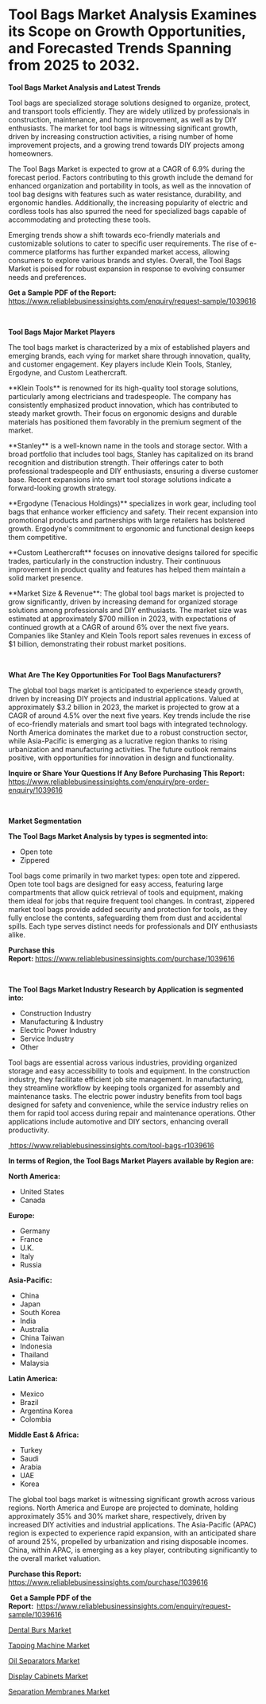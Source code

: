 <p><h1>Tool Bags Market Analysis Examines its Scope on Growth Opportunities, and Forecasted Trends Spanning from 2025 to 2032.</h1></p><p><strong>Tool Bags Market Analysis and Latest Trends</strong></p>
<p><p>Tool bags are specialized storage solutions designed to organize, protect, and transport tools efficiently. They are widely utilized by professionals in construction, maintenance, and home improvement, as well as by DIY enthusiasts. The market for tool bags is witnessing significant growth, driven by increasing construction activities, a rising number of home improvement projects, and a growing trend towards DIY projects among homeowners.</p><p>The Tool Bags Market is expected to grow at a CAGR of 6.9% during the forecast period. Factors contributing to this growth include the demand for enhanced organization and portability in tools, as well as the innovation of tool bag designs with features such as water resistance, durability, and ergonomic handles. Additionally, the increasing popularity of electric and cordless tools has also spurred the need for specialized bags capable of accommodating and protecting these tools.</p><p>Emerging trends show a shift towards eco-friendly materials and customizable solutions to cater to specific user requirements. The rise of e-commerce platforms has further expanded market access, allowing consumers to explore various brands and styles. Overall, the Tool Bags Market is poised for robust expansion in response to evolving consumer needs and preferences.</p></p>
<p><strong>Get a Sample PDF of the Report:&nbsp;</strong> <a href="https://www.reliablebusinessinsights.com/enquiry/request-sample/1039616?utm_campaign=60&utm_medium=2&utm_source=Github&utm_content=ia&utm_term=08042025&utm_id=tool-bags">https://www.reliablebusinessinsights.com/enquiry/request-sample/1039616</a></p>
<p>&nbsp;</p>
<p><strong>Tool Bags Major Market Players</strong></p>
<p><p>The tool bags market is characterized by a mix of established players and emerging brands, each vying for market share through innovation, quality, and customer engagement. Key players include Klein Tools, Stanley, Ergodyne, and Custom Leathercraft.</p><p>**Klein Tools** is renowned for its high-quality tool storage solutions, particularly among electricians and tradespeople. The company has consistently emphasized product innovation, which has contributed to steady market growth. Their focus on ergonomic designs and durable materials has positioned them favorably in the premium segment of the market.</p><p>**Stanley** is a well-known name in the tools and storage sector. With a broad portfolio that includes tool bags, Stanley has capitalized on its brand recognition and distribution strength. Their offerings cater to both professional tradespeople and DIY enthusiasts, ensuring a diverse customer base. Recent expansions into smart tool storage solutions indicate a forward-looking growth strategy.</p><p>**Ergodyne (Tenacious Holdings)** specializes in work gear, including tool bags that enhance worker efficiency and safety. Their recent expansion into promotional products and partnerships with large retailers has bolstered growth. Ergodyne's commitment to ergonomic and functional design keeps them competitive.</p><p>**Custom Leathercraft** focuses on innovative designs tailored for specific trades, particularly in the construction industry. Their continuous improvement in product quality and features has helped them maintain a solid market presence.</p><p>**Market Size & Revenue**: The global tool bags market is projected to grow significantly, driven by increasing demand for organized storage solutions among professionals and DIY enthusiasts. The market size was estimated at approximately $700 million in 2023, with expectations of continued growth at a CAGR of around 6% over the next five years. Companies like Stanley and Klein Tools report sales revenues in excess of $1 billion, demonstrating their robust market positions.</p></p>
<p>&nbsp;</p>
<p><strong>What Are The Key Opportunities For Tool Bags Manufacturers?</strong></p>
<p><p>The global tool bags market is anticipated to experience steady growth, driven by increasing DIY projects and industrial applications. Valued at approximately $3.2 billion in 2023, the market is projected to grow at a CAGR of around 4.5% over the next five years. Key trends include the rise of eco-friendly materials and smart tool bags with integrated technology. North America dominates the market due to a robust construction sector, while Asia-Pacific is emerging as a lucrative region thanks to rising urbanization and manufacturing activities. The future outlook remains positive, with opportunities for innovation in design and functionality.</p></p>
<p><strong>Inquire or Share Your Questions If Any Before Purchasing This Report:</strong> <a href="https://www.reliablebusinessinsights.com/enquiry/pre-order-enquiry/1039616?utm_campaign=60&utm_medium=2&utm_source=Github&utm_content=ia&utm_term=08042025&utm_id=tool-bags">https://www.reliablebusinessinsights.com/enquiry/pre-order-enquiry/1039616</a></p>
<p>&nbsp;</p>
<p><strong>Market Segmentation</strong></p>
<p><strong>The Tool Bags Market Analysis by types is segmented into:</strong></p>
<p><ul><li>Open tote</li><li>Zippered</li></ul></p>
<p><p>Tool bags come primarily in two market types: open tote and zippered. Open tote tool bags are designed for easy access, featuring large compartments that allow quick retrieval of tools and equipment, making them ideal for jobs that require frequent tool changes. In contrast, zippered market tool bags provide added security and protection for tools, as they fully enclose the contents, safeguarding them from dust and accidental spills. Each type serves distinct needs for professionals and DIY enthusiasts alike.</p></p>
<p><strong>Purchase this Report:&nbsp;</strong><a href="https://www.reliablebusinessinsights.com/purchase/1039616?utm_campaign=60&utm_medium=2&utm_source=Github&utm_content=ia&utm_term=08042025&utm_id=tool-bags">https://www.reliablebusinessinsights.com/purchase/1039616</a></p>
<p>&nbsp;</p>
<p><strong>The Tool Bags Market Industry Research by Application is segmented into:</strong></p>
<p><ul><li>Construction Industry</li><li>Manufacturing & Industry</li><li>Electric Power Industry</li><li>Service Industry</li><li>Other</li></ul></p>
<p><p>Tool bags are essential across various industries, providing organized storage and easy accessibility to tools and equipment. In the construction industry, they facilitate efficient job site management. In manufacturing, they streamline workflow by keeping tools organized for assembly and maintenance tasks. The electric power industry benefits from tool bags designed for safety and convenience, while the service industry relies on them for rapid tool access during repair and maintenance operations. Other applications include automotive and DIY sectors, enhancing overall productivity.</p></p>
<p><a href="https://www.reliablebusinessinsights.com/tool-bags-r1039616?utm_campaign=60&utm_medium=2&utm_source=Github&utm_content=ia&utm_term=08042025&utm_id=tool-bags">&nbsp;https://www.reliablebusinessinsights.com/tool-bags-r1039616</a></p>
<p><strong>In terms of Region, the Tool Bags Market Players available by Region are:</strong></p>
<p>
    <p> <strong> North America: </strong>
        <ul>
            <li>United States</li>
            <li>Canada</li>
        </ul>
        </p> 
    <p> <strong> Europe: </strong>
        <ul>
            <li>Germany</li>
            <li>France</li>
            <li>U.K.</li>
            <li>Italy</li>
            <li>Russia</li>
        </ul>
        </p> 
    <p> <strong> Asia-Pacific: </strong>
        <ul>
            <li>China</li>
            <li>Japan</li>
            <li>South Korea</li>
            <li>India</li>
            <li>Australia</li>
            <li>China Taiwan</li>
            <li>Indonesia</li>
            <li>Thailand</li>
            <li>Malaysia</li>
        </ul>
        </p> 
    <p> <strong> Latin America: </strong>
        <ul>
            <li>Mexico</li>
            <li>Brazil</li>
            <li>Argentina Korea</li>
            <li>Colombia</li>
        </ul>
        </p> 
    <p> <strong> Middle East & Africa: </strong>
        <ul>
            <li>Turkey</li>
            <li>Saudi</li>
            <li>Arabia</li>
            <li>UAE</li>
            <li>Korea</li>
        </ul>
    </p>
    </p>
<p><p>The global tool bags market is witnessing significant growth across various regions. North America and Europe are projected to dominate, holding approximately 35% and 30% market share, respectively, driven by increased DIY activities and industrial applications. The Asia-Pacific (APAC) region is expected to experience rapid expansion, with an anticipated share of around 25%, propelled by urbanization and rising disposable incomes. China, within APAC, is emerging as a key player, contributing significantly to the overall market valuation.</p></p>
<p><strong>Purchase this Report: </strong><a href="https://www.reliablebusinessinsights.com/purchase/1039616?utm_campaign=60&utm_medium=2&utm_source=Github&utm_content=ia&utm_term=08042025&utm_id=tool-bags">https://www.reliablebusinessinsights.com/purchase/1039616</a></p>
<p>&nbsp;<strong>Get a Sample PDF of the Report:&nbsp;&nbsp;</strong><a href="https://www.reliablebusinessinsights.com/enquiry/request-sample/1039616?utm_campaign=60&utm_medium=2&utm_source=Github&utm_content=ia&utm_term=08042025&utm_id=tool-bags">https://www.reliablebusinessinsights.com/enquiry/request-sample/1039616</a></p>
<p><strong></strong></p>
<p><p><a href="https://github.com/alrogikrosa/Market-Research-Report-List-1/blob/main/dental-burs-market.md?utm_campaign=60&utm_medium=2&utm_source=Github&utm_content=ia&utm_term=08042025&utm_id=tool-bags">Dental Burs Market</a></p><p><a href="https://github.com/coricnzati/Market-Research-Report-List-1/blob/main/tapping-machine-market.md?utm_campaign=60&utm_medium=2&utm_source=Github&utm_content=ia&utm_term=08042025&utm_id=tool-bags">Tapping Machine Market</a></p><p><a href="https://github.com/puhakhommabh/Market-Research-Report-List-1/blob/main/oil-separators-market.md?utm_campaign=60&utm_medium=2&utm_source=Github&utm_content=ia&utm_term=08042025&utm_id=tool-bags">Oil Separators Market</a></p><p><a href="https://github.com/borknyberg/Market-Research-Report-List-1/blob/main/display-cabinets-market.md?utm_campaign=60&utm_medium=2&utm_source=Github&utm_content=ia&utm_term=08042025&utm_id=tool-bags">Display Cabinets Market</a></p><p><a href="https://github.com/mynaoanes/Market-Research-Report-List-1/blob/main/separation-membranes-market.md?utm_campaign=60&utm_medium=2&utm_source=Github&utm_content=ia&utm_term=08042025&utm_id=tool-bags">Separation Membranes Market</a></p></p>